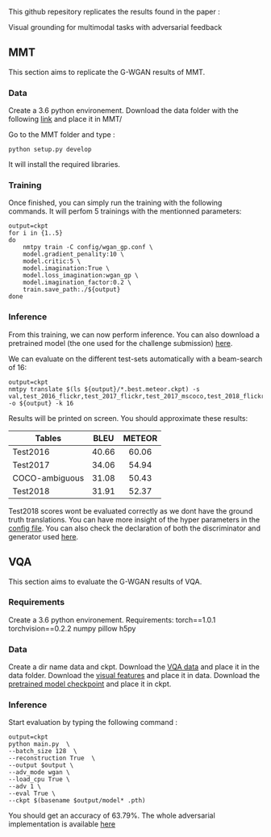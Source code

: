 This github repesitory replicates the results found in the paper :

Visual grounding for multimodal tasks with adversarial feedback

## MMT

This section aims to replicate the G-WGAN results of MMT.

### Data

Create a 3.6 python environement.
Download the data folder with the following [link](https://www.dropbox.com/s/11m17k30tg88oeo/data_nips2019.zip?dl=1) and place it in MMT/

Go to the MMT folder and type :

```
python setup.py develop
```
It will install the required libraries.

### Training

Once finished, you can simply run the training with the following commands. It will perfom 5 trainings with the mentionned parameters:

```
output=ckpt
for i in {1..5}
do
    nmtpy train -C config/wgan_gp.conf \
    model.gradient_penality:10 \
    model.critic:5 \
    model.imagination:True \
    model.loss_imagination:wgan_gp \
    model.imagination_factor:0.2 \
    train.save_path:./${output}
done
```
### Inference

From this training, we can now perform inference. You can also download a pretrained model (the one used for the challenge submission) [here](https://www.dropbox.com/s/n0v49r93oz0x36q/ckpt_nips2019.zip?dl=1).

We can evaluate on the different test-sets automatically with a beam-search of 16:

```
output=ckpt
nmtpy translate $(ls ${output}/*.best.meteor.ckpt) -s val,test_2016_flickr,test_2017_flickr,test_2017_mscoco,test_2018_flickr -o ${output} -k 16
```

Results will be printed on screen. You should approximate these results:

| Tables        | BLEU           | METEOR  |
| ------------- |:-------------:| :-----:|
| Test2016      | 40.66 | 60.06 |
| Test2017     | 34.06      |   54.94 |
| COCO-ambiguous | 31.08      |    50.43 |
| Test2018 | 31.91      |    52.37 |

Test2018 scores wont be evaluated correctly as we dont have the ground truth translations.
You can have more insight of the hyper parameters in the [config file](https://github.com/anon0001/adv_rec/blob/master/MMT/config/wgan_gp.conf). 
You can also check the declaration of both the discriminator and generator used [here](https://github.com/anon0001/adv_rec/blob/master/MMT/nmtpytorch/layers/decoders/conditional.py#L133).


## VQA

This section aims to evaluate the G-WGAN results of VQA.

### Requirements

Create a 3.6 python environement.
Requirements:
torch==1.0.1
torchvision==0.2.2
numpy
pillow
h5py

### Data
Create a dir name data and ckpt.
Download the [VQA data](https://www.dropbox.com/s/xt6k7aade4o4xrb/data_emnlp2019.zip?dl=1) and place it in the data folder.
Download the [visual features](https://www.dropbox.com/s/tgogx7sp90o0dup/model_0.6379.pth.zip?dl=1) and place it in data.
Download the [pretrained model checkpoint](https://www.dropbox.com/s/tgogx7sp90o0dup/model_0.6379.pth.zip?dl=1) and place it in ckpt.
 
### Inference

Start evaluation by typing the following command :
```
output=ckpt
python main.py  \
--batch_size 128  \
--reconstruction True  \
--output $output \
--adv_mode wgan \
--load_cpu True \
--adv 1 \
--eval True \
--ckpt $(basename $output/model* .pth)
```

You should get an accuracy of 63.79%.
The whole adversarial implementation is available [here](https://github.com/anon0001/adv_rec/blob/master/VQA/adversarial.py)




